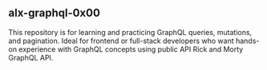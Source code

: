 ## alx-graphql-0x00

This repository is for learning and practicing GraphQL queries, mutations, and pagination. Ideal for frontend or full-stack developers who want hands-on experience with GraphQL concepts using public API Rick and Morty GraphQL API.
